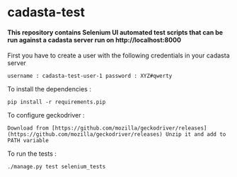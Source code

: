 # cadasta-test

#### This repository contains Selenium UI automated test scripts that can be run against a cadasta server run on http://localhost:8000

First you have to create a user with the following credentials in your cadasta server

`username : cadasta-test-user-1
 password : XYZ#qwerty`

To install the dependencies :

`pip install -r requirements.pip`

To configure geckodriver :

`Download from [https://github.com/mozilla/geckodriver/releases](https://github.com/mozilla/geckodriver/releases)
Unzip it and add to PATH variable`

To run the tests :

`./manage.py test selenium_tests`

